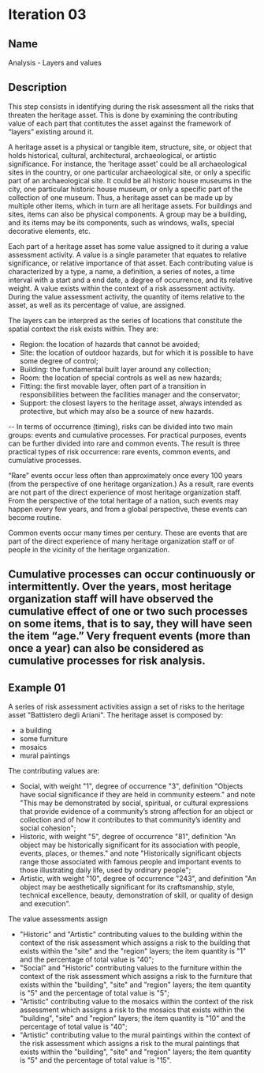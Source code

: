 # Iteration 03

## Name
Analysis - Layers and values

## Description
This step consists in identifying during the risk assessment all the risks that threaten the heritage asset. This is done by examining the contributing value of each part that contitutes the asset against the framework of “layers” existing around it. 

A heritage asset is a physical or tangible item, structure, site, or object that holds historical, cultural, architectural, archaeological, or artistic significance. For instance, the ‘heritage asset’ could be all archaeological sites in the country, or one particular archaeological site, or only a specific part of an archaeological site. It could be all historic house museums in the city, one particular historic house museum, or only a specific part of the collection of one museum. Thus, a heritage asset can be made up by multiple other items, which in turn are all heritage assets. For buildings and sites, items can also be physical components. A group may be a building, and its items may be its components, such as windows, walls, special decorative elements, etc.

Each part of a heritage asset has some value assigned to it during a value assessment activity. A value is a single parameter that equates to relative significance, or relative importance of that asset. Each contributing value is characterized by a type, a name, a definition, a series of notes, a time interval with a start and a end date, a degree of occurrence, and its relative weight. A value exists within the context of a risk assessment activity. During the value assessment activity, the quantity of items relative to the asset, as well as its percentage of value, are assigned.

The layers can be interpred as the series of locations that constitute the spatial context the risk exists within. They are:
* Region: the location of hazards that cannot be avoided;
* Site: the location of outdoor hazards, but for which it is possible to have some degree of control;
* Building: the fundamental built layer around any collection;
* Room: the location of special controls as well as new hazards;
* Fitting: the first movable layer, often part of a transition in responsibilities between the facilities manager and the conservator;
* Support: the closest layers to the heritage asset, always intended as protective, but which may also be a source of new hazards.

--
In terms of occurrence (timing), risks can be divided into two main groups: events and cumulative processes. For practical purposes, events can be further divided into rare and common events. The result is three practical types of risk occurrence: rare events, common events, and cumulative processes.

“Rare” events occur less often than approximately once every 100 years (from the perspective of one heritage organization.) As a result, rare events are not part of the direct experience of most heritage organization staff. From the perspective of the total heritage of a nation, such events may happen every few years, and from a global perspective, these events can become routine.

Common events occur many times per century. These are events that are part of the direct experience of many heritage organization staff or of people in the vicinity of the heritage organization.

Cumulative processes can occur continuously or intermittently. Over the years, most heritage organization staff will have observed the cumulative effect of one or two such processes on some items, that is to say, they will have seen the item “age.” Very frequent events (more than once a year) can also be considered as cumulative processes for risk analysis.
--

## Example 01
A series of risk assessment activities assign a set of risks to the heritage asset "Battistero degli Ariani". The heritage asset is composed by:
* a building
* some furniture
* mosaics
* mural paintings

The contributing values are:
* Social, with weight "1", degree of occurrence "3", definition "Objects have social significance if they are held in community esteem." and note "This may be demonstrated by social, spiritual, or cultural expressions that provide evidence of a community’s strong affection for an object or collection and of how it contributes to that community’s identity and social cohesion";
* Historic, with weight "5", degree of occurrence "81", definition "An object may be historically significant for its association with people, events, places, or themes." and note "Historically significant objects range those associated with famous people and important events to those illustrating daily life, used by ordinary people";		
* Artistic, with weight "10", degree of occurrence "243", and definition "An object may be aesthetically significant for its craftsmanship, style, technical excellence, beauty, demonstration of skill, or quality of design and execution".

The value assessments assign
* "Historic" and "Artistic" contributing values to the building within the context of the risk assessment which assigns a risk to the building that exists within the "site" and the "region" layers; the item quantity is "1" and the percentage of total value is "40";
* "Social" and "Historic" contributing values to the furniture within the context of the risk assessment which assigns a risk to the furniture that exists within the "building", "site" and "region" layers; the item quantity is "5" and the percentage of total value is "5";
* "Artistic" contributing value to the mosaics within the context of the risk assessment which assigns a risk to the mosaics that exists within the "building", "site" and "region" layers; the item quantity is "10" and the percentage of total value is "40";
* "Artistic" contributing value to the mural paintings within the context of the risk assessment which assigns a risk to the mural paintings that exists within the "building", "site" and "region" layers; the item quantity is "5" and the percentage of total value is "15".
